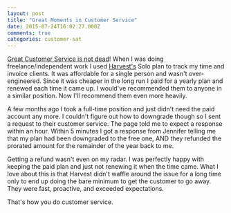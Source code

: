 ```yaml
---
layout: post
title: "Great Moments in Customer Service"
date: 2015-07-24T16:02:27.000Z
comments: true
categories: customer-sat
---
```


[Great Customer Service is not dead](http://blog.swilliams.me/2014/10/15/the-best-customer-service/)! When I was doing freelance/independent work I used [Harvest's](https://www.getharvest.com/) Solo plan to track my time and invoice clients. It was affordable for a single person and wasn't over-engineered. Since it was cheaper in the long run I paid for a yearly plan and renewed each time it came up. I would've recommended them to anyone in a similar position. Now I'll recommend them even more heavily. 

A few months ago I took a full-time position and just didn't need the paid account any more. I couldn't figure out how to downgrade though so I sent a request to their customer service. The page told me to expect a response within an hour. Within 5 minutes I got a response from Jennifer telling me that my plan had been downgraded to the free one, AND they refunded the prorated amount for the remainder of the year back to me.

Getting a refund wasn't even on my radar. I was perfectly happy with keeping the paid plan and just not renewing it when the time came. What I love about this is that Harvest didn't waffle around the issue for a long time only to end up doing the bare minimum to get the customer to go away. They were fast, proactive, and exceeded expectations. 

That's how you do customer service.